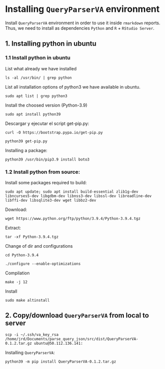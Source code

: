 # Installing `QueryParserVA` environment

Install `QueryParserVA` environment in order to use it inside `rmarkdown` reports. Thus, we need to install as 
dependencies `Python` and `R` + `RStudio Server`.

## 1. Installing python in ubuntu

### 1.1 Install python in ubuntu

List what already we have installed
```
ls -al /usr/bin/ | grep python
```

List all installation options of python3 we have available in ubuntu.
```
sudo apt list | grep python3
```

Install the choosed version (Python-3.9)
```
sudo apt install python39
```

Descargar y ejecutar el script get-pip.py:
```shell
curl -O https://bootstrap.pypa.io/get-pip.py 
```
```shell
python39 get-pip.py
```

Installing a package:
```shell
python39 /usr/bin/pip3.9 install boto3
```

### 1.2 Install python from source:

Install some packages required to build:
```shell
sudo apt update; sudo apt install build-essential zlib1g-dev libncurses5-dev libgdbm-dev libnss3-dev libssl-dev libreadline-dev libffi-dev libsqlite3-dev wget libbz2-dev
```

Download:
```shell
wget https://www.python.org/ftp/python/3.9.4/Python-3.9.4.tgz
```

Extract:
```shell
tar -xf Python-3.9.4.tgz
```

Change of dir and configurations

```shell
cd Python-3.9.4
```

```shell
./configure --enable-optimizations
```

Compilation
```shell
make -j 12
```

Install
```shell
sudo make altinstall
```

## 2. Copy/download `QueryParserVA` from local to server
```shell
scp -i ~/.ssh/va_key_rsa /home/jrd/Documents/parse_query_json/src/dist/QueryParserVA-0.1.2.tar.gz ubuntu@50.112.136.141:
```

Installing `QueryParserVA`: 
```shell
python39 -m pip install QueryParserVA-0.1.2.tar.gz
```